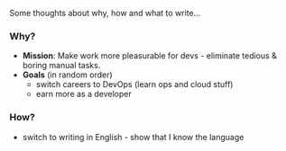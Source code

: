Some thoughts about why, how and what to write...

### Why?
* **Mission**: Make work more pleasurable for devs - eliminate tedious & boring manual tasks.
* **Goals** (in random order)
    * switch careers to DevOps (learn ops and cloud stuff)
    * earn more as a developer

### How?
* switch to writing in English - show that I know the language